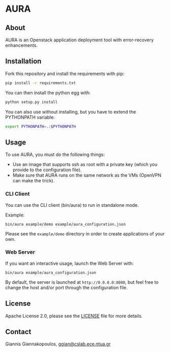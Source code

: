 AURA
====

About
-----
AURA is an Openstack application deployment tool with error-recovery enhancements.

Installation
------------
Fork this repository and install the requirements with pip:

```bash
pip install -r requirements.txt
```

You can then install the python egg with:

```bash
python setup.py install
```

You can also use without installing, but you have to extend the PYTHONPATH variable: 
```bash
export PYTHONPATH=.:$PYTHONPATH
```

Usage
-----

To use AURA, you must do the following things:

 - Use an image that supports ssh as root with a private key (which you provide to the configuration file).
 - Make sure that AURA runs on the same network as the VMs (OpenVPN can make the trick).

### CLI Client
You can use the CLI client (bin/aura) to run in standalone mode.

Example:

```
bin/aura example/demo example/aura_configuration.json
```

Please see the `example/demo` directory in order to create applications of your own.

### Web Server
If you want an interactive usage, launch the Web Server with:

```
bin/aura example/aura_configuration.json
```

By default, the server is launched at `http://0.0.0.0:8080`, but feel free to change the host and/or port through the configuration file. 

License
-------
Apache License 2.0, please see the [LICENSE](LICENSE) file for more details.

Contact
-------
Giannis Giannakopoulos, ggian@cslab.ece.ntua.gr
